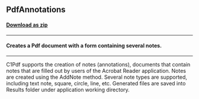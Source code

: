 ## PdfAnnotations
#### [Download as zip](https://grapecity.github.io/DownGit/#/home?url=https://github.com/GrapeCity/ComponentOne-Service-Components-Samples/tree/master/Pdf/PdfAnnotations)
____
#### Creates a Pdf document with a form containing several notes.
____
C1Pdf supports the creation of notes (annotations), documents that contain notes that are filled out by users of the Acrobat Reader application.
Notes are created using the AddNote method. Several note types are supported, including text note, square, circle, line, etc.
Generated files are saved into Results folder under application working directory.
